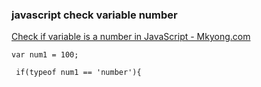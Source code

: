 ### javascript check variable number


[Check if variable is a number in JavaScript - Mkyong.com](https://mkyong.com/javascript/check-if-variable-is-a-number-in-javascript/ "Check if variable is a number in JavaScript - Mkyong.com")




```
var num1 = 100;

 if(typeof num1 == 'number'){
```
